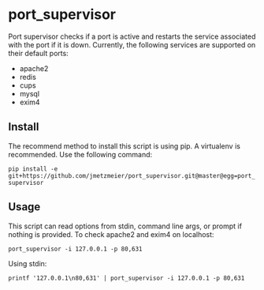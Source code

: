 # port_supervisor

Port supervisor checks if a port is active and restarts the service associated with the port if it is down. Currently,
the following services are supported on their default ports:

* apache2
* redis
* cups
* mysql
* exim4

## Install
The recommend method to install this script is using pip. A virtualenv is recommended. Use the following command:

`pip install -e git+https://github.com/jmetzmeier/port_supervisor.git@master@egg=port_supervisor`

## Usage
This script can read options from stdin, command line args, or prompt if nothing is provided. To check apache2 and exim4 on localhost:

`port_supervisor -i 127.0.0.1 -p 80,631`

Using stdin:

`printf '127.0.0.1\n80,631' | port_supervisor -i 127.0.0.1 -p 80,631`



